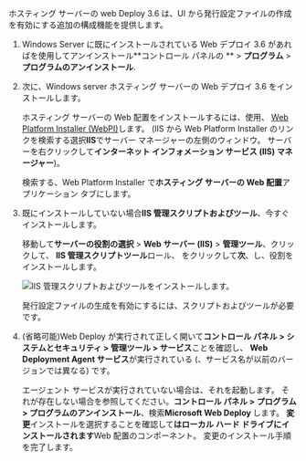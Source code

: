 ホスティング サーバーの web Deploy 3.6 は、UI から発行設定ファイルの作成を有効にする追加の構成機能を提供します。

1. Windows Server に既にインストールされている Web デプロイ 3.6 があればを使用してアンインストール**コントロール パネルの ** > **プログラム** > **プログラムのアンインストール**.

2. 次に、Windows server ホスティング サーバーの Web デプロイ 3.6 をインストールします。

    ホスティング サーバーの Web 配置をインストールするには、使用、 [Web Platform Installer (WebPI)](https://www.microsoft.com/web/downloads/platform.aspx)します。 (IIS から Web Platform Installer のリンクを検索する選択**IIS**でサーバー マネージャーの左側のウィンドウ。 サーバーを右クリックして**インターネット インフォメーション サービス (IIS) マネージャー**)。

    検索する、Web Platform Installer で**ホスティング サーバーの Web 配置**アプリケーション タブにします。

3. 既にインストールしていない場合**IIS 管理スクリプトおよびツール**、今すぐインストールします。

    移動して**サーバーの役割の選択** > **Web サーバー (IIS)** > **管理ツール**、クリックして、 **IIS 管理スクリプトツール**ロール、 をクリックして**次**、し、役割をインストールします。

    ![IIS 管理スクリプトおよびツールをインストールします。](../../deployment/media/tutorial-iis-management-scripts-and-tools.png)

    発行設定ファイルの生成を有効にするには、スクリプトおよびツールが必要です。

4. (省略可能)Web Deploy が実行されて正しく開いて**コントロール パネル > システムとセキュリティ > 管理ツール > サービス**ことを確認し、 **Web Deployment Agent サービス**が実行されている (、サービス名が以前のバージョンでは異なる) です。

    エージェント サービスが実行されていない場合は、それを起動します。 それが存在しない場合を参照してください。**コントロール パネル > プログラム > プログラムのアンインストール**、検索**Microsoft Web Deploy <version>** します。 **変更**インストールを選択することを確認して**はローカル ハード ドライブにインストールされます**Web 配置のコンポーネント。 変更のインストール手順を完了します。